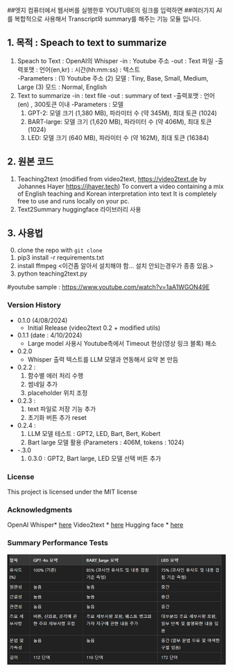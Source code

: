 ##엣지 컴퓨터에서 웹서버를 실행한후 YOUTUBE의 링크를 입력하면 
##여러가지 AI를 복합적으로 사용해서 Transcript와 summary를 해주는 기능 모듈 입니다. 




## 1. 목적 : Speach to text to summarize
  1) Speach to Text : OpenAI의 Whisper
       -in : Youtube 주소 
       -out : Text 파일 
       -출력포맷 : 언어(en,kr) : 시간(hh:mm:ss) : 텍스트  
      -Parameters :
        (1) Youtube 주소 
        (2) 모델 : Tiny, Base, Small, Medium, Large 
        (3) 모드 : Normal, English
  3) Text to summarize
       -in : text file
       -out : summary of text
       -출력포맷 : 언어(en) , 300토큰 이내
      -Parameters : 모델
        1) GPT-2: 모델 크기 (1,380 MB), 파라미터 수 (약 345M), 최대 토큰 (1024)
        2) BART-large: 모델 크기 (1,620 MB), 파라미터 수 (약 406M), 최대 토큰 (1024)
        3) LED: 모델 크기 (640 MB), 파라미터 수 (약 162M), 최대 토큰 (16384)
           


## 2. 원본 코드 
 1) Teaching2text
  (modified from video2text, https://video2text.de by Johannes Hayer https://jhayer.tech)
  To convert a video containing a mix of English teaching and Korean interpretation into text
  It is completely free to use and runs locally on your pc.
 2) Text2Summary
   huggingface 라이브러리 사용

## 3. 사용법
0. clone the repo with `git clone`
1. pip3 install -r requirements.txt
2. install ffmpeg 
<이건좀 알아서 설치해야 함... 설치 안되는경우가 종종 있음.>
3. python teaching2text.py

#youtube sample : https://www.youtube.com/watch?v=1aA1WGON49E


### Version History

- 0.1.0 (4/08/2024)
  - Initial Release (video2text 0.2 + modified utils)
- 0.1.1 (date : 4/10/2024)
  - Large model 사용시 Youtube측에서 Timeout 현상(영상 링크 블록) 해소 
- 0.2.0
  - Whisper 출력 텍스트를 LLM 모델과 연동해서 요약 본 만듬  
- 0.2.2 : 
    1. 함수별 에러 처리 수행 
    2. 썸네일 추가 
    3. placeholder 위치 조정 
- 0.2.3 : 
    1. text 파일로 저장 기능 추가 
    2. 초기화 버튼 추가 reset 
- 0.2.4 : 
    1. LLM 모델 테스트 : GPT2, LED, Bart, Bert, Kobert 
    1. Bart large 모델 활용 (Parameters : 406M, tokens : 1024)
- -.3.0
    1. 0.3.0 : GPT2, Bart large, LED 모델 선택 버튼 추가 

### License

This project is licensed under the MIT license

### Acknowledgments
OpenAI Whisper\* [here](https://github.com/openai/whisper)
Video2text \* [here](https://github.com/XamHans/video-2-text.git)
Hugging face \* [here](https://huggingface.co/facebook/bart-large-cnn)


### Summary Performance Tests 
![alt text](image.png)

